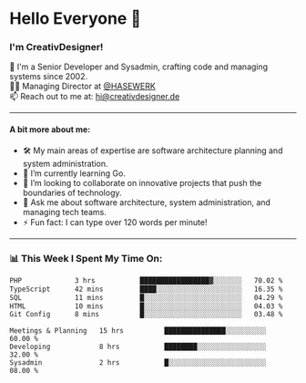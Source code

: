 # Hello Everyone 👋

### I'm CreativDesigner!

🔭 I'm a Senior Developer and Sysadmin, crafting code and managing systems since 2002.  
👨‍💼 Managing Director at [@HASEWERK](https://github.com/HASEWERK)  
📫 Reach out to me at: [hi@creativdesigner.de](mailto:hi@creativdesigner.de)  

---

#### A bit more about me:

- 🛠 My main areas of expertise are software architecture planning and system administration.
- 🌱 I’m currently learning Go.
- 👯 I’m looking to collaborate on innovative projects that push the boundaries of technology.
- 💬 Ask me about software architecture, system administration, and managing tech teams.
- ⚡ Fun fact: I can type over 120 words per minute!  

---

### 📊 **This Week I Spent My Time On:**

<!--START_SECTION:waka-->

```txt
PHP             3 hrs           █████████████████▓░░░░░░░   70.02 %
TypeScript      42 mins         ████░░░░░░░░░░░░░░░░░░░░░   16.35 %
SQL             11 mins         █░░░░░░░░░░░░░░░░░░░░░░░░   04.29 %
HTML            10 mins         █░░░░░░░░░░░░░░░░░░░░░░░░   04.03 %
Git Config      8 mins          █░░░░░░░░░░░░░░░░░░░░░░░░   03.48 %
```

<!--END_SECTION:waka-->

```text
Meetings & Planning   15 hrs          ███████████████░░░░░░░░░░   60.00 % 
Developing            8 hrs           ████████░░░░░░░░░░░░░░░░░   32.00 % 
Sysadmin              2 hrs           █░░░░░░░░░░░░░░░░░░░░░░░░   08.00 %

